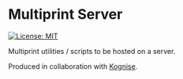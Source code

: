 # Multiprint Server
[![License: MIT](https://img.shields.io/badge/License-MIT-blue.svg)](https://choosealicense.com/licenses/mit/l)

Multiprint utilities / scripts to be hosted on a server.

Produced in collaboration with [Kognise](https://github.com/Kognise).
